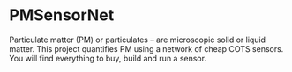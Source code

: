 # PMSensorNet
Particulate matter (PM) or particulates – are microscopic solid or liquid matter. This project quantifies PM using a network of cheap COTS sensors. You will find everything to buy, build and run a sensor.
